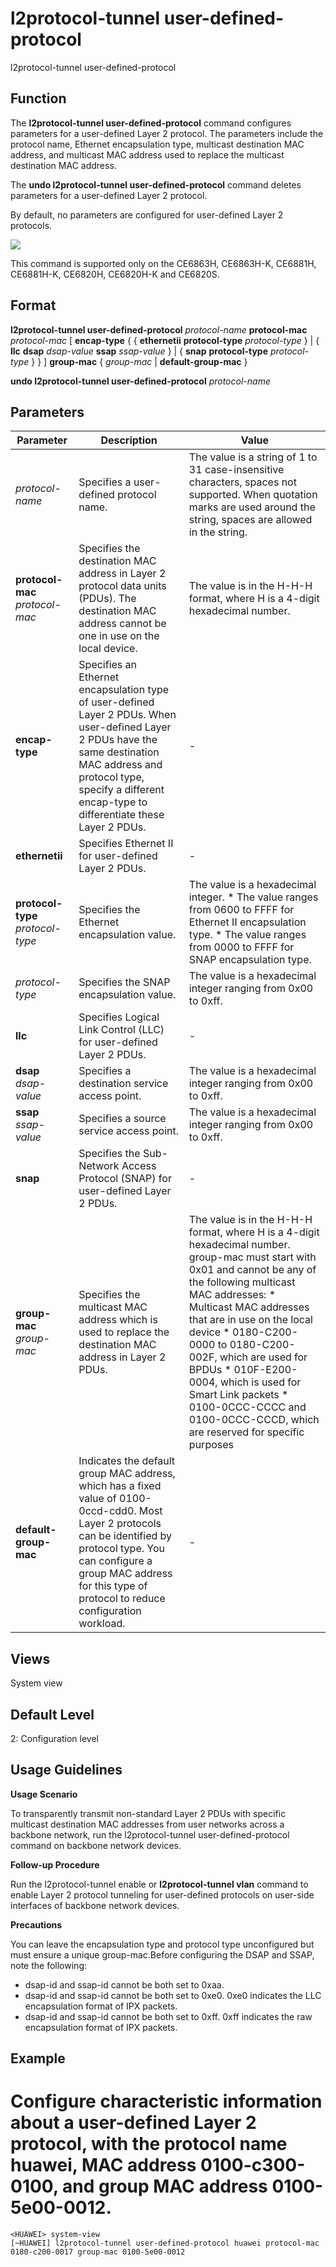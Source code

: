 l2protocol-tunnel user-defined-protocol
=======================================

l2protocol-tunnel user-defined-protocol

Function
--------



The **l2protocol-tunnel user-defined-protocol** command configures parameters for a user-defined Layer 2 protocol. The parameters include the protocol name, Ethernet encapsulation type, multicast destination MAC address, and multicast MAC address used to replace the multicast destination MAC address.

The **undo l2protocol-tunnel user-defined-protocol** command deletes parameters for a user-defined Layer 2 protocol.



By default, no parameters are configured for user-defined Layer 2 protocols.

![](../public_sys-resources/note_3.0-en-us.png) 

This command is supported only on the CE6863H, CE6863H-K, CE6881H, CE6881H-K, CE6820H, CE6820H-K and CE6820S.



Format
------

**l2protocol-tunnel user-defined-protocol** *protocol-name* **protocol-mac** *protocol-mac* [ **encap-type** { { **ethernetii** **protocol-type** *protocol-type* } | { **llc** **dsap** *dsap-value* **ssap** *ssap-value* } | { **snap** **protocol-type** *protocol-type* } } ] **group-mac** { *group-mac* | **default-group-mac** }

**undo l2protocol-tunnel user-defined-protocol** *protocol-name*


Parameters
----------

| Parameter | Description | Value |
| --- | --- | --- |
| *protocol-name* | Specifies a user-defined protocol name. | The value is a string of 1 to 31 case-insensitive characters, spaces not supported.  When quotation marks are used around the string, spaces are allowed in the string. |
| **protocol-mac** *protocol-mac* | Specifies the destination MAC address in Layer 2 protocol data units (PDUs). The destination MAC address cannot be one in use on the local device. | The value is in the H-H-H format, where H is a 4-digit hexadecimal number. |
| **encap-type** | Specifies an Ethernet encapsulation type of user-defined Layer 2 PDUs.  When user-defined Layer 2 PDUs have the same destination MAC address and protocol type, specify a different encap-type to differentiate these Layer 2 PDUs. | - |
| **ethernetii** | Specifies Ethernet II for user-defined Layer 2 PDUs. | - |
| **protocol-type** *protocol-type* | Specifies the Ethernet encapsulation value. | The value is a hexadecimal integer.   * The value ranges from 0600 to FFFF for Ethernet II encapsulation type. * The value ranges from 0000 to FFFF for SNAP encapsulation type. |
| *protocol-type* | Specifies the SNAP encapsulation value. | The value is a hexadecimal integer ranging from 0x00 to 0xff. |
| **llc** | Specifies Logical Link Control (LLC) for user-defined Layer 2 PDUs. | - |
| **dsap** *dsap-value* | Specifies a destination service access point. | The value is a hexadecimal integer ranging from 0x00 to 0xff. |
| **ssap** *ssap-value* | Specifies a source service access point. | The value is a hexadecimal integer ranging from 0x00 to 0xff. |
| **snap** | Specifies the Sub-Network Access Protocol (SNAP) for user-defined Layer 2 PDUs. | - |
| **group-mac** *group-mac* | Specifies the multicast MAC address which is used to replace the destination MAC address in Layer 2 PDUs. | The value is in the H-H-H format, where H is a 4-digit hexadecimal number. group-mac must start with 0x01 and cannot be any of the following multicast MAC addresses:   * Multicast MAC addresses that are in use on the local device * 0180-C200-0000 to 0180-C200-002F, which are used for BPDUs * 010F-E200-0004, which is used for Smart Link packets * 0100-0CCC-CCCC and 0100-0CCC-CCCD, which are reserved for specific purposes |
| **default-group-mac** | Indicates the default group MAC address, which has a fixed value of 0100-0ccd-cdd0.  Most Layer 2 protocols can be identified by protocol type. You can configure a group MAC address for this type of protocol to reduce configuration workload. | - |



Views
-----

System view


Default Level
-------------

2: Configuration level


Usage Guidelines
----------------

**Usage Scenario**

To transparently transmit non-standard Layer 2 PDUs with specific multicast destination MAC addresses from user networks across a backbone network, run the l2protocol-tunnel user-defined-protocol command on backbone network devices.

**Follow-up Procedure**

Run the l2protocol-tunnel enable or **l2protocol-tunnel vlan** command to enable Layer 2 protocol tunneling for user-defined protocols on user-side interfaces of backbone network devices.

**Precautions**

You can leave the encapsulation type and protocol type unconfigured but must ensure a unique group-mac.Before configuring the DSAP and SSAP, note the following:

* dsap-id and ssap-id cannot be both set to 0xaa.
* dsap-id and ssap-id cannot be both set to 0xe0. 0xe0 indicates the LLC encapsulation format of IPX packets.
* dsap-id and ssap-id cannot be both set to 0xff. 0xff indicates the raw encapsulation format of IPX packets.

Example
-------

# Configure characteristic information about a user-defined Layer 2 protocol, with the protocol name huawei, MAC address 0100-c300-0100, and group MAC address 0100-5e00-0012.
```
<HUAWEI> system-view
[~HUAWEI] l2protocol-tunnel user-defined-protocol huawei protocol-mac 0180-c200-0017 group-mac 0100-5e00-0012

```